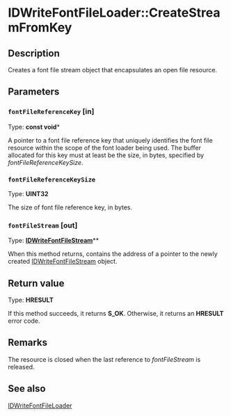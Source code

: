 # IDWriteFontFileLoader::CreateStreamFromKey

## Description

 Creates a font file stream object that encapsulates an open file resource.

## Parameters

### `fontFileReferenceKey` [in]

Type: **const void***

A pointer to a font file reference key that uniquely identifies the font file resource
within the scope of the font loader being used. The buffer allocated for this key must at least be the size, in bytes, specified by  *fontFileReferenceKeySize*.

### `fontFileReferenceKeySize`

Type: **UINT32**

The size of font file reference key, in bytes.

### `fontFileStream` [out]

Type: **[IDWriteFontFileStream](https://learn.microsoft.com/windows/win32/api/dwrite/nn-dwrite-idwritefontfilestream)****

When this method returns, contains the address of a pointer to the newly created [IDWriteFontFileStream](https://learn.microsoft.com/windows/win32/api/dwrite/nn-dwrite-idwritefontfilestream) object.

## Return value

Type: **HRESULT**

If this method succeeds, it returns **S_OK**. Otherwise, it returns an **HRESULT** error code.

## Remarks

The resource is closed when the last reference to *fontFileStream* is released.

## See also

[IDWriteFontFileLoader](https://learn.microsoft.com/windows/win32/api/dwrite/nn-dwrite-idwritefontfileloader)